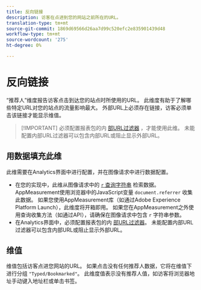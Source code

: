 ```yaml
---
title: 反向链接
description: 访客在点进到您的网站之前所在的URL。
translation-type: tm+mt
source-git-commit: 1869d69566d26aa7d99c520efc2e835901439d48
workflow-type: tm+mt
source-wordcount: '275'
ht-degree: 0%

---
```



# 反向链接

“推荐人”维度报告访客点击到达您的站点时所使用的URL。 此维度有助于了解哪些特定URL对您的站点的流量影响最大。 外部URL上必须存在链接，访客必须单击该链接才能显示维值。

>[!IMPORTANT] 必须配置报表包的内 [部URL过滤器](/help/admin/admin/internal-url-filter-admin.md) ，才能使用此维。 未能配置内部URL过滤器可以包含内部URL或阻止显示外部URL。

## 用数据填充此维

此维需要在Analytics界面中进行配置，并在图像请求中进行数据配置。

* 在您的实现中，此维从图像请求中的 [`r` 查询字符串](/help/implement/validate/query-parameters.md) 检索数据。 AppMeasurement使用浏览器中的JavaScript变量 `document.referrer` 收集此数据。 如果您使用AppMeasurement库（如通过Adobe Experience Platform Launch），此维度将开箱即用。 如果您在AppMeasurement之外使用查询收集方法（如通过API），请确保在图像请求中包含 `r` 字符串参数。
* 在Analytics界面中，必须配置报表包的内 [部URL过滤器](/help/admin/admin/internal-url-filter-admin.md)。 未能配置内部URL过滤器可以包含内部URL或阻止显示外部URL。

## 维值

维值包括访客点进您网站的URL。 如果点击没有任何推荐人数据，它将在维值下进行分组 `"Typed/Bookmarked"`。 此维度值表示没有推荐人值，如访客将浏览器地址手动键入地址栏或单击书签。
